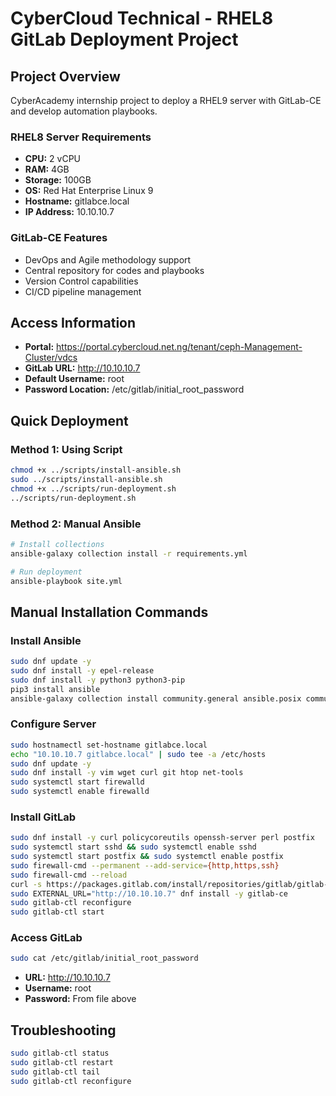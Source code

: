 # CyberCloud Technical - RHEL8 GitLab Deployment Project

## Project Overview
CyberAcademy internship project to deploy a RHEL9 server with GitLab-CE and develop automation playbooks.

### RHEL8 Server Requirements
- **CPU:** 2 vCPU
- **RAM:** 4GB
- **Storage:** 100GB
- **OS:** Red Hat Enterprise Linux 9
- **Hostname:** gitlabce.local
- **IP Address:** 10.10.10.7

### GitLab-CE Features
- DevOps and Agile methodology support
- Central repository for codes and playbooks
- Version Control capabilities
- CI/CD pipeline management

## Access Information
- **Portal:** https://portal.cybercloud.net.ng/tenant/ceph-Management-Cluster/vdcs
- **GitLab URL:** http://10.10.10.7
- **Default Username:** root
- **Password Location:** /etc/gitlab/initial_root_password

## Quick Deployment

### Method 1: Using Script
```bash
chmod +x ../scripts/install-ansible.sh
sudo ../scripts/install-ansible.sh
chmod +x ../scripts/run-deployment.sh
../scripts/run-deployment.sh
```

### Method 2: Manual Ansible
```bash
# Install collections
ansible-galaxy collection install -r requirements.yml

# Run deployment
ansible-playbook site.yml
```

## Manual Installation Commands

### Install Ansible
```bash
sudo dnf update -y
sudo dnf install -y epel-release
sudo dnf install -y python3 python3-pip
pip3 install ansible
ansible-galaxy collection install community.general ansible.posix community.crypto
```

### Configure Server
```bash
sudo hostnamectl set-hostname gitlabce.local
echo "10.10.10.7 gitlabce.local" | sudo tee -a /etc/hosts
sudo dnf update -y
sudo dnf install -y vim wget curl git htop net-tools
sudo systemctl start firewalld
sudo systemctl enable firewalld
```

### Install GitLab
```bash
sudo dnf install -y curl policycoreutils openssh-server perl postfix
sudo systemctl start sshd && sudo systemctl enable sshd
sudo systemctl start postfix && sudo systemctl enable postfix
sudo firewall-cmd --permanent --add-service={http,https,ssh}
sudo firewall-cmd --reload
curl -s https://packages.gitlab.com/install/repositories/gitlab/gitlab-ce/script.rpm.sh | sudo bash
sudo EXTERNAL_URL="http://10.10.10.7" dnf install -y gitlab-ce
sudo gitlab-ctl reconfigure
sudo gitlab-ctl start
```

### Access GitLab
```bash
sudo cat /etc/gitlab/initial_root_password
```
- **URL:** http://10.10.10.7
- **Username:** root
- **Password:** From file above

## Troubleshooting
```bash
sudo gitlab-ctl status
sudo gitlab-ctl restart
sudo gitlab-ctl tail
sudo gitlab-ctl reconfigure
```
